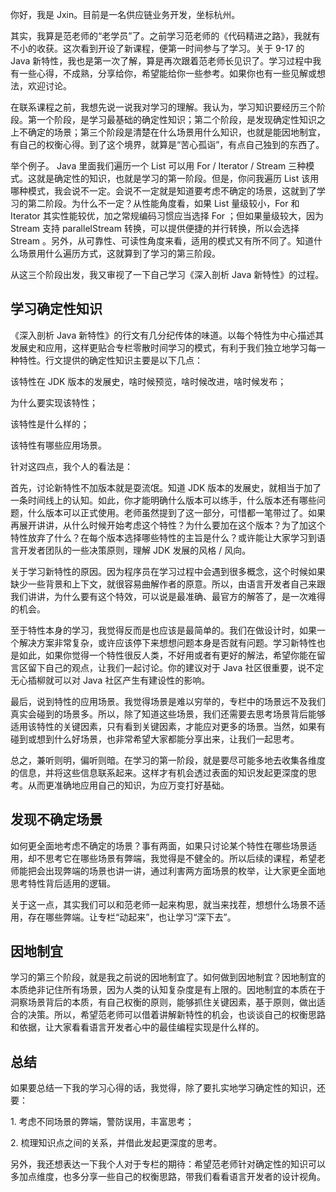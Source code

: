 你好，我是 Jxin。目前是一名供应链业务开发，坐标杭州。

其实，我算是范老师的“老学员”了。之前学习范老师的《代码精进之路》，我就有不小的收获。这次看到开设了新课程，便第一时间参与了学习。关于 9-17 的 Java 新特性，我也是第一次了解，算是再次跟着范老师长见识了。学习过程中我有一些心得，不成熟，分享给你，希望能给你一些参考。如果你也有一些见解或想法，欢迎讨论。

在联系课程之前，我想先说一说我对学习的理解。我认为，学习知识要经历三个阶段。第一个阶段，是学习最基础的确定性知识；第二个阶段，是发现确定性知识之上不确定的场景；第三个阶段是清楚在什么场景用什么知识，也就是能因地制宜，有自己的权衡心得。到了这个境界，就算是“苦心孤诣”，有点自己独到的东西了。

举个例子。 Java 里面我们遍历一个 List 可以用 For / Iterator / Stream 三种模式。这就是确定性的知识，也就是学习的第一阶段。但是，你问我遍历 List 该用哪种模式，我会说不一定。会说不一定就是知道要考虑不确定的场景，这就到了学习的第二阶段。为什么不一定？从性能角度看，如果 List 量级较小，For 和 Iterator 其实性能较优，加之常规编码习惯应当选择 For ；但如果量级较大，因为 Stream 支持 parallelStream 转换，可以提供便捷的并行转换，所以会选择 Stream 。另外，从可靠性、可读性角度来看，适用的模式又有所不同了。知道什么场景用什么遍历方式，这就算到了学习的第三阶段。

从这三个阶段出发，我又审视了一下自己学习《深入剖析 Java 新特性》的过程。

## 学习确定性知识

《深入剖析 Java 新特性》的行文有几分纪传体的味道。以每个特性为中心描述其发展史和应用，这样更贴合专栏零散时间学习的模式，有利于我们独立地学习每一种特性。行文提供的确定性知识主要是以下几点：

该特性在 JDK 版本的发展史，啥时候预览，啥时候改进，啥时候发布；

为什么要实现该特性；

该特性是什么样的；

该特性有哪些应用场景。

针对这四点，我个人的看法是：

首先，讨论新特性不加版本就是耍流氓。知道 JDK 版本的发展史，就相当于加了一条时间线上的认知。如此，你才能明确什么版本可以练手，什么版本还有哪些问题，什么版本可以正式使用。老师虽然提到了这一部分，可惜都一笔带过了。如果再展开讲讲，从什么时候开始考虑这个特性？为什么要加在这个版本？为了加这个特性放弃了什么？在每个版本选择哪些特性的主旨是什么？或许能让大家学习到语言开发者团队的一些决策原则，理解 JDK 发展的风格 / 风向。

关于学习新特性的原因。因为程序员在学习过程中会遇到很多概念，这个时候如果缺少一些背景和上下文，就很容易曲解作者的原意。所以，由语言开发者自己来跟我们讲讲，为什么要有这个特效，可以说是最准确、最官方的解答了，是一次难得的机会。

至于特性本身的学习，我觉得反而是也应该是最简单的。我们在做设计时，如果一个解决方案非常复杂，或许应该停下来想想问题本身是否就有问题。学习新特性也是如此，如果你觉得一个特性很反人类，不好用或者有更好的解法，希望你能在留言区留下自己的观点，让我们一起讨论。你的建议对于 Java 社区很重要，说不定无心插柳就可以对 Java 社区产生有建设性的影响。

最后，说到特性的应用场景。我觉得场景是难以穷举的，专栏中的场景远不及我们真实会碰到的场景多。所以，除了知道这些场景，我们还需要去思考场景背后能够适用该特性的关键因素，只有看到关键因素，才能应对更多的场景。当然，如果有碰到或想到什么好场景，也非常希望大家都能分享出来，让我们一起思考。

总之，兼听则明，偏听则暗。在学习的第一阶段，就是要尽可能多地去收集各维度的信息，并将这些信息联系起来。这样才有机会透过表面的知识发起更深度的思考。从而更准确地应用自己的知识，为应万变打好基础。

## 发现不确定场景

如何更全面地考虑不确定的场景？事有两面，如果只讨论某个特性在哪些场景适用，却不思考它在哪些场景有弊端，我觉得是不健全的。所以后续的课程，希望老师能把会出现弊端的场景也讲一讲，通过利害两方面场景的枚举，让大家更全面地思考特性背后适用的逻辑。

关于这一点，其实我们可以和范老师一起来构思，就当来找茬，想想什么场景不适用，存在哪些弊端。让专栏“动起来”，也让学习“深下去”。

## 因地制宜

学习的第三个阶段，就是我之前说的因地制宜了。如何做到因地制宜？因地制宜的本质绝非记住所有场景，因为人类的认知复杂度是有上限的。因地制宜的本质在于洞察场景背后的本质，有自己权衡的原则，能够抓住关键因素，基于原则，做出适合的决策。所以，希望范老师可以借着讲解新特性的机会，也谈谈自己的权衡思路和依据，让大家看看语言开发者心中的最佳编程实现是什么样的。

## 总结

如果要总结一下我的学习心得的话，我觉得，除了要扎实地学习确定性的知识，还要：

1\. 考虑不同场景的弊端，警防误用，丰富思考；

2\. 梳理知识点之间的关系，并借此发起更深度的思考。

另外，我还想表达一下我个人对于专栏的期待：希望范老师针对确定性的知识可以多加点维度，也多分享一些自己的权衡思路，带我们看看语言开发者的设计视角。
